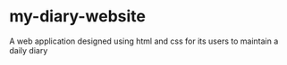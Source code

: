 # my-diary-website
A web application designed using html and css for its users to maintain a daily diary
